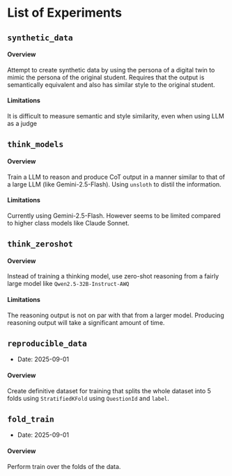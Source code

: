 # List of Experiments


## `synthetic_data`

#### Overview

Attempt to create synthetic data by using the persona of a digital twin to mimic the persona of the original student.
Requires that the output is semantically equivalent and also has similar style to the original student.

#### Limitations

It is difficult to measure semantic and style similarity, even when using LLM as a judge


## `think_models`

#### Overview

Train a LLM to reason and produce CoT output in a manner similar to that of a large LLM (like Gemini-2.5-Flash).
Using `unsloth` to distil the information.

#### Limitations

Currently using Gemini-2.5-Flash. However seems to be limited compared to higher class models like Claude Sonnet.


## `think_zeroshot`

#### Overview

Instead of training a thinking model, use zero-shot reasoning from a fairly large model like `Qwen2.5-32B-Instruct-AWQ`

#### Limitations

The reasoning output is not on par with that from a larger model.
Producing reasoning output will take a significant amount of time.


## `reproducible_data`

* Date: 2025-09-01

#### Overview

Create definitive dataset for training that splits the whole dataset into 5 folds using `StratifiedKFold` using `QuestionId` and `label`.


## `fold_train`

* Date: 2025-09-01

#### Overview

Perform train over the folds of the data.